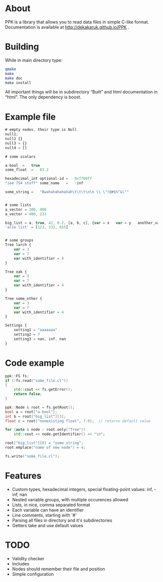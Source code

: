 About
=====

PPK is a library that allows you to read data files in simple C-like format. Documentation is available at http://dekakaruk.github.io/PPK .



Building
========
While in main directory type:

~~~bash
qmake
make
make doc
make install
~~~

All important things will be in subdirectory “Built” and html documentation in “html”. The only dependency is boost.


Example file
============

~~~js
# empty nodes, their type is Null
null1;
null2 {}
null3 = {}
null4 = []

# some scalars

a-bool	=	true
some_float	=	83.2

hexadecimal_int	optional-id	=	0xff00ff
"iee 754 stuff"	some_name	=	-inf

some_string	=	"Bwahahahahahah\t\t\t\n\n \\ \"!@#$%^&\""


# some lists
a_vector = 200, 400
a_vector = 400, 231

big_list = a, true, 42, 0.2, [a, b, c], {var = x   var = y   another_var = z}
'also list' = [123, 233, 655]


# some groups
Tree larch {
	var = 3
	var = 7
	var with_identifier = 4
}

Tree oak {
	var = 3
	var = 7
	var with_identifier = 4
}

Tree some_other {
	var = 3
	var = 7
	var with_identifier = 4
}

Settings {
	setting1 = "aaaaaaa"
	setting2 = 7
	setting3 = nan, inf, nan
}
~~~


Code example
============

~~~cpp
ppk::FS fs;
if (!fs.read("some_file.cl"))
{
	std::cout << fs.getError();
	return false;
}

ppk::Node & root = fs.getRoot();
bool a = root["a-bool"];
int b = root["big_list"][3];
float c = root("nonexisting float", 7.0);  // returns default value

for (auto & node : root.only("Tree"))
	std::cout << node.getIdentifier() << "\n";

root["big_list"][0] = "some string";
root.emplace("name of new node") = 4;

fs.write("some_file.cl");
~~~


Features
========
- Custom types, hexadecimal integers, special floating-point values: inf, -inf, nan
- Nested variable groups, with multiple occurences allowed
- Lists, in nice, comma separated format
- Each variable can have an identifier
- Line comments, starting with '#'
- Parsing all files in directory and it's subdirectories
- Getters take and use default values

TODO
====
- Validity checker
- Includes
- Nodes should remember their file and position
- Simple configuration
